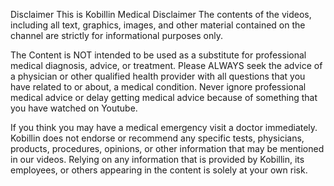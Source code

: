 Disclaimer
This is Kobillin Medical Disclaimer
The contents of the videos, including all text, graphics, images, and other material contained on the channel are strictly for informational purposes only. 
 
The Content is NOT intended to be used as a substitute for professional medical diagnosis, advice, or treatment. Please ALWAYS seek the advice of a physician or other qualified health provider with all questions that you have related to or about, a medical condition. Never ignore professional medical advice or delay getting medical advice because of something that you have watched on Youtube.
 
If you think you may have a medical emergency visit a doctor immediately.
Kobillin does not endorse or recommend any specific tests, physicians, products, procedures, opinions, or other information that may be mentioned in our videos. Relying on any information that is provided by Kobillin, its employees, or others appearing in the content is solely at your own risk.
